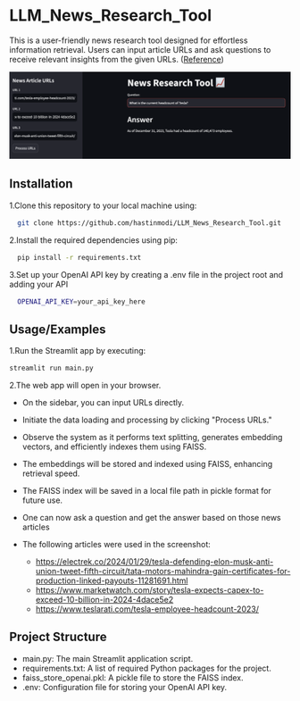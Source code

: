 # LLM_News_Research_Tool

This is a user-friendly news research tool designed for effortless information retrieval. Users can input article URLs and ask questions to receive relevant insights from the given URLs. ([Reference](https://github.com/codebasics/langchain/tree/main/2_news_research_tool_project))

![tool_screenshot](/tool_screenshot.png)

## Installation

1.Clone this repository to your local machine using:

```bash
  git clone https://github.com/hastinmodi/LLM_News_Research_Tool.git
```
2.Install the required dependencies using pip:

```bash
  pip install -r requirements.txt
```
3.Set up your OpenAI API key by creating a .env file in the project root and adding your API

```bash
  OPENAI_API_KEY=your_api_key_here
```
## Usage/Examples

1.Run the Streamlit app by executing:
```bash
streamlit run main.py
```

2.The web app will open in your browser.

- On the sidebar, you can input URLs directly.

- Initiate the data loading and processing by clicking "Process URLs."

- Observe the system as it performs text splitting, generates embedding vectors, and efficiently indexes them using FAISS.

- The embeddings will be stored and indexed using FAISS, enhancing retrieval speed.

- The FAISS index will be saved in a local file path in pickle format for future use.
- One can now ask a question and get the answer based on those news articles
- The following articles were used in the screenshot:
  - https://electrek.co/2024/01/29/tesla-defending-elon-musk-anti-union-tweet-fifth-circuit/tata-motors-mahindra-gain-certificates-for-production-linked-payouts-11281691.html
  - https://www.marketwatch.com/story/tesla-expects-capex-to-exceed-10-billion-in-2024-4dace5e2
  - https://www.teslarati.com/tesla-employee-headcount-2023/

## Project Structure

- main.py: The main Streamlit application script.
- requirements.txt: A list of required Python packages for the project.
- faiss_store_openai.pkl: A pickle file to store the FAISS index.
- .env: Configuration file for storing your OpenAI API key.